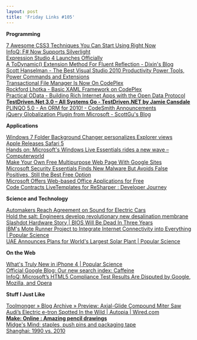 ```yaml
---
layout: post
title: 'Friday Links #105'
---
```

**Programming**

[7 Awesome CSS3 Techniques You Can Start Using Right Now ](http://mashable.com/2010/06/04/awesome-css3-techniques/?utm_source=feedburner&utm_medium=feed&utm_campaign=Feed%3A+Mashable+%28Mashable%29&utm_content=Google+Reader)   
[InfoQ: F# Now Supports Silverlight ](http://www.infoq.com/news/2010/06/FSharp-Silverlight)   
[Expression Studio 4 Launches Officially](http://electricbeach.org/?p=682)   
[A ToDynamic() Extension Method For Fluent Reflection - Dixin's Blog](http://weblogs.asp.net/dixin/archive/2010/06/08/a-todynamic-extension-method-for-fluent-reflection.aspx)   
[Scott Hanselman - The Best Visual Studio 2010 Productivity Power Tools, Power Commands and Extensions ](http://www.hanselman.com/blog/TheBestVisualStudio2010ProductivityPowerToolsPowerCommandsAndExtensions.aspx?utm_source=feedburner&utm_medium=feed&utm_campaign=Feed%3A+ScottHanselman+%28Scott+Hanselman+-+ComputerZen.com%29)   
[Transactional File Manager Is Now On CodePlex](http://www.chinhdo.com/20100608/transactional-file-manager-is-now-on-codeplex/)   
[Rockford Lhotka - Basic XAML Framework on CodePlex](http://www.lhotka.net/weblog/BasicXAMLFrameworkOnCodePlex.aspx)   
[Practical OData - Building Rich Internet Apps with the Open Data Protocol](http://msdn.microsoft.com/en-us/magazine/ff714561.aspx)   
[**TestDriven.Net 3.0 – All Systems Go - TestDriven.NET by Jamie Cansdale**](http://weblogs.asp.net/nunitaddin/archive/2010/06/09/testdriven-net-3-0-all-systems-go.aspx)   
[PLINQO 5.0 - An ORM for 2010! - CodeSmith Announcements](http://community.codesmithtools.com/blogs/announcements/archive/2010/06/09/plinqo-5-0-an-orm-for-2010.aspx)   
[jQuery Globalization Plugin from Microsoft - ScottGu's Blog](http://weblogs.asp.net/scottgu/archive/2010/06/10/jquery-globalization-plugin-from-microsoft.aspx)

**Applications**

[Windows 7 Folder Background Changer personalizes Explorer views](http://www.downloadsquad.com/2010/06/07/windows-7-folder-background-changer/)   
[Apple Releases Safari 5](http://www.prnewswire.com/news-releases/apple-releases-safari-5-95817479.html)   
[Hands on: Microsoft's Windows Live Essentials rides a new wave – Computerworld](http://www.computerworld.com/s/article/9177774/Hands_on_Microsoft_s_Windows_Live_Essentials_rides_a_new_wave?source=rss_news)   
[Make Your Own Free Multipurpose Web Page With Google Sites](http://www.makeuseof.com/tag/free-multipurpose-web-pages-google-sites/)   
[Microsoft Security Essentials Finds New Malware But Avoids False Positives, Still the Best Free Option ](http://lifehacker.com/5559102/microsoft-security-essentials-finds-unknown-malware-but-avoids-false-positives?utm_source=feedburner&utm_medium=feed&utm_campaign=Feed%3A+lifehacker%2Ffull+%28Lifehacker%29)   
[Microsoft Offers Web-based Office Applications for Free](http://www.techsupportalert.com/cdn/microsoft-offers-web-based-office-applications-free.htm)   
[Code Contracts LiveTemplates for ReSharper : Developer Journey](http://devjourney.com/blog/code-contracts-livetemplate-for-resharper/?utm_source=feedburner&utm_medium=feed&utm_campaign=Feed%3A+DevJourney+%28Developer+Journey%29&utm_content=Google+Reader)

**Science and Technology**

[Automakers Reach Agreement on Sound for Electric Cars](http://gm-volt.com/2010/06/05/automakers-reach-agreement-on-sound-for-electric-cars/)   
[Hold the salt: Engineers develop revolutionary new desalination membrane](http://www.sciencedaily.com/releases/2010/04/100406093636.htm?utm_source=feedburner&utm_medium=feed&utm_campaign=Feed%3A+sciencedaily+%28ScienceDaily%3A+Latest+Science+News%29)   
[Slashdot Hardware Story | BIOS Will Be Dead In Three Years](http://hardware.slashdot.org/story/10/06/08/1719222/BIOS-Will-Be-Dead-In-Three-Years?from=rss&utm_source=feedburner&utm_medium=feed&utm_campaign=Feed%3A+slashdot%2FeqWf+%28Slashdot%3A+Slashdot%29)   
[IBM's Mote Runner Project to Integrate Internet Connectivity into Everything | Popular Science](http://www.popsci.com/gadgets/article/2010-06/ibm-software-could-connect-any-gadget-internet)   
[UAE Announces Plans for World's Largest Solar Plant | Popular Science](http://www.popsci.com/science/article/2010-06/worlds-largest-solar-plant-be-built-uae)

**On the Web**

[What's Truly New in iPhone 4 | Popular Science](http://www.popsci.com/gadgets/article/2010-06/whats-truly-new-iphone-4)   
[Official Google Blog: Our new search index: Caffeine](http://googleblog.blogspot.com/2010/06/our-new-search-index-caffeine.html?utm_source=feedburner&utm_medium=feed&utm_campaign=Feed%3A+blogspot%2FMKuf+%28Official+Google+Blog%29)   
[InfoQ: Microsoft’s HTML5 Compliance Test Results Are Disputed by Google, Mozilla, and Opera](http://www.infoq.com/news/2010/06/HTML5-Compliance-Dispute)

**Stuff I Just Like**

[Toolmonger » Blog Archive » Preview: Axial-Glide Compound Miter Saw](http://toolmonger.com/2010/06/07/preview-axial-glide-compound-miter-saw/)   
[Audi’s Electric e-tron Spotted In the Wild | Autopia | Wired.com](http://www.wired.com/autopia/2010/06/e-tron-spied-testing/)   
[**Make: Online : Amazing pencil drawings** ](http://blog.makezine.com/archive/2010/06/amazing_pencil_drawings.html)   
[Midge's Mind: staples, push pins and packaging tape](http://midgesmind.blogspot.com/2010/06/staples-push-pins-and-packaging-tape.html)   
[Shanghai: 1990 vs. 2010](http://www.businessinsider.com/shanghai-1990-vs-2010-2010-6?utm_source=feedburner&utm_medium=feed&utm_campaign=Feed%3A+businessinsider+%28Business+Insider%29)
